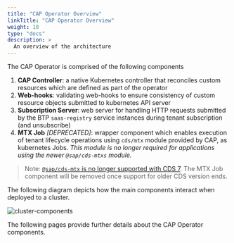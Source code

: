 ```yaml
---
title: "CAP Operator Overview"
linkTitle: "CAP Operator Overview"
weight: 10
type: "docs"
description: >
  An overview of the architecture
---
```


The CAP Operator is comprised of the following components

1. **CAP Controller**: a native Kubernetes controller that reconciles custom resources which are defined as part of the operator
2. **Web-hooks**: validating web-hooks to ensure consistency of custom resource objects submitted to kubernetes API server
3. **Subscription Server**: web server for handling HTTP requests submitted by the BTP `saas-registry` service instances during tenant subscription (and unsubscribe)
4. **MTX Job** _[DEPRECATED]_: wrapper component which enables execution of tenant lifecycle operations using `cds/mtx` module provided by CAP, as kubernetes Jobs. _This module is no longer required for applications using the newer `@sap/cds-mtxs` module._

> Note: [`@sap/cds-mtx` is no longer supported with CDS 7](https://cap.cloud.sap/docs/releases/jun23#migration-from-old-mtx). The MTX Job component will be removed once support for older CDS version ends.

The following diagram depicts how the main components interact when deployed to a cluster.

![cluster-components](/img/block-cluster.png)

The following pages provide further details about the CAP Operator components.
